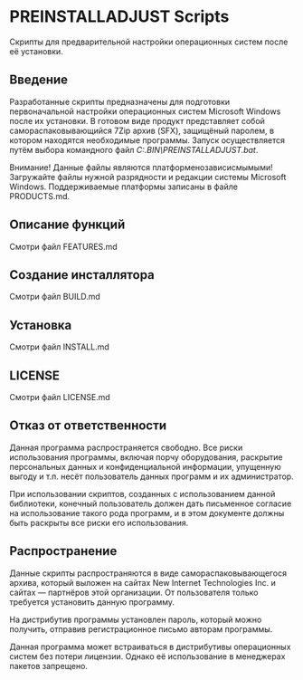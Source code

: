 # PREINSTALLADJUST Scripts

Скрипты для предварительной настройки операционных систем после её установки.

## Введение

Разработанные скрипты предназначены для подготовки первоначальной настройки операционных систем Microsoft Windows после их установки. В готовом виде продукт представляет собой самораспаковывающийся 7Zip архив (SFX), защищёный паролем, в котором находятся необходимые программы. Запуск осуществляется путём выбора командного файл  *C:\.BIN\PREINSTALLADJUST.bat*.

Внимание! Данные файлы являются платформенозависисмымыми! Загружайте файлы нужной разрядности и редакции системы Microsoft Windows. Поддерживаемые платформы записаны в файле PRODUCTS.md.

## Описание функций

Смотри файл FEATURES.md

## Создание инсталлятора

Смотри файл BUILD.md

## Установка

Смотри файл INSTALL.md

## LICENSE

Смотри файл LICENSE.md

## Отказ от ответственности

Данная программа распространяется свободно. Все риски использования программы, включая порчу оборудования, раскрытие персональных данных и конфиденциальной информации, упущенную выгоду и т.п. несёт пользователь данных программ и их администратор.

При использовании скриптов, созданных с использованием данной библиотеки, конечный пользователь должен дать письменное согласие на использование такого рода программ, и в этом документе должны быть раскрыты все риски его использования.

## Распространение

Данные скрипты распространяются в виде самораспаковывающегося архива, который выложен на сайтах New Internet Technologies Inc. и сайтах — партнёров этой организации. От пользователя только требуется установить данную программу.

На дистрибутив программы установлен пароль, который можно получить, отправив регистрационное письмо авторам программы.

Данная программа может встраиваться в дистрибутивы операционных систем без потери лицензии. Однако её использование в менеджерах пакетов запрещено.